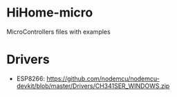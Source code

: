 # HiHome-micro
MicroControllers files with examples


# Drivers
* ESP8266: https://github.com/nodemcu/nodemcu-devkit/blob/master/Drivers/CH341SER_WINDOWS.zip